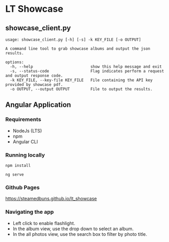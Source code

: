 # LT Showcase

## showcase_client.py
```
usage: showcase_client.py [-h] [-s] -k KEY_FILE [-o OUTPUT]

A command line tool to grab showcase albums and output the json results.

options:
  -h, --help                         show this help message and exit
  -s, --status-code                  Flag indicates perform a request and output response code.
  -k KEY_FILE, --key-file KEY_FILE   File containing the API key provided by showcase pdf.
  -o OUTPUT, --output OUTPUT         File to output the results.
```

## Angular Application

### Requirements

* NodeJs (LTS)
* npm
* Angular CLI

### Running locally

`npm install`

`ng serve`

### Github Pages

https://steamedbuns.github.io/lt_showcase

### Navigating the app

* Left click to enable flashlight.
* In the album view, use the drop down to select an album.
* In the all photos view, use the search box to filter by photo title.
